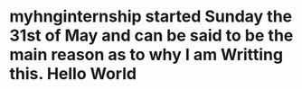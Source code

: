 # myhnginternship started Sunday the 31st of May and can be said to be the main reason as to why I am Writting this. Hello World
